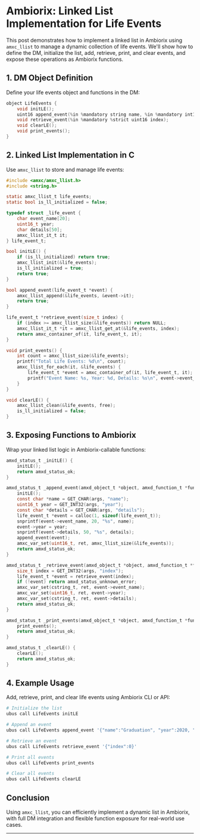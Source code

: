 # Ambiorix: Linked List Implementation for Life Events

This post demonstrates how to implement a linked list in Ambiorix using `amxc_llist` to manage a dynamic collection of life events. We'll show how to define the DM, initialize the list, add, retrieve, print, and clear events, and expose these operations as Ambiorix functions.

## 1. DM Object Definition

Define your life events object and functions in the DM:

```c
object LifeEvents {
    void initLE();
    uint16 append_event(%in %mandatory string name, %in %mandatory int16 year, %in %mandatory string details);
    void retrieve_event(%in %mandatory %strict uint16 index);
    void clearLE();
    void print_events();
}
```

## 2. Linked List Implementation in C

Use `amxc_llist` to store and manage life events:

```c
#include <amxc/amxc_llist.h>
#include <string.h>

static amxc_llist_t life_events;
static bool is_ll_initialized = false;

typedef struct _life_event {
    char event_name[20];
    uint16_t year;
    char details[50];
    amxc_llist_it_t it;
} life_event_t;

bool initLE() {
    if (is_ll_initialized) return true;
    amxc_llist_init(&life_events);
    is_ll_initialized = true;
    return true;
}

bool append_event(life_event_t *event) {
    amxc_llist_append(&life_events, &event->it);
    return true;
}

life_event_t *retrieve_event(size_t index) {
    if (index >= amxc_llist_size(&life_events)) return NULL;
    amxc_llist_it_t *it = amxc_llist_get_at(&life_events, index);
    return amxc_container_of(it, life_event_t, it);
}

void print_events() {
    int count = amxc_llist_size(&life_events);
    printf("Total Life Events: %d\n", count);
    amxc_llist_for_each(it, &life_events) {
        life_event_t *event = amxc_container_of(it, life_event_t, it);
        printf("Event Name: %s, Year: %d, Details: %s\n", event->event_name, event->year, event->details);
    }
}

void clearLE() {
    amxc_llist_clean(&life_events, free);
    is_ll_initialized = false;
}
```

## 3. Exposing Functions to Ambiorix

Wrap your linked list logic in Ambiorix-callable functions:

```c
amxd_status_t _initLE() {
    initLE();
    return amxd_status_ok;
}

amxd_status_t _append_event(amxd_object_t *object, amxd_function_t *func, amxc_var_t *args, amxc_var_t *ret) {
    initLE();
    const char *name = GET_CHAR(args, "name");
    uint16_t year = GET_INT32(args, "year");
    const char *details = GET_CHAR(args, "details");
    life_event_t *event = calloc(1, sizeof(life_event_t));
    snprintf(event->event_name, 20, "%s", name);
    event->year = year;
    snprintf(event->details, 50, "%s", details);
    append_event(event);
    amxc_var_set(uint16_t, ret, amxc_llist_size(&life_events));
    return amxd_status_ok;
}

amxd_status_t _retrieve_event(amxd_object_t *object, amxd_function_t *func, amxc_var_t *args, amxc_var_t *ret) {
    size_t index = GET_INT32(args, "index");
    life_event_t *event = retrieve_event(index);
    if (!event) return amxd_status_unknown_error;
    amxc_var_set(cstring_t, ret, event->event_name);
    amxc_var_set(uint16_t, ret, event->year);
    amxc_var_set(cstring_t, ret, event->details);
    return amxd_status_ok;
}

amxd_status_t _print_events(amxd_object_t *object, amxd_function_t *func, amxc_var_t *args, amxc_var_t *ret) {
    print_events();
    return amxd_status_ok;
}

amxd_status_t _clearLE() {
    clearLE();
    return amxd_status_ok;
}
```

## 4. Example Usage

Add, retrieve, print, and clear life events using Ambiorix CLI or API:

```sh
# Initialize the list
ubus call LifeEvents initLE 

# Append an event
ubus call LifeEvents append_event '{"name":"Graduation", "year":2020, "details":"Completed B.Tech"}'

# Retrieve an event
ubus call LifeEvents retrieve_event '{"index":0}'

# Print all events
ubus call LifeEvents print_events 

# Clear all events
ubus call LifeEvents clearLE 
```

## Conclusion

Using `amxc_llist`, you can efficiently implement a dynamic list in Ambiorix, with full DM integration and flexible function exposure for real-world use cases.

---